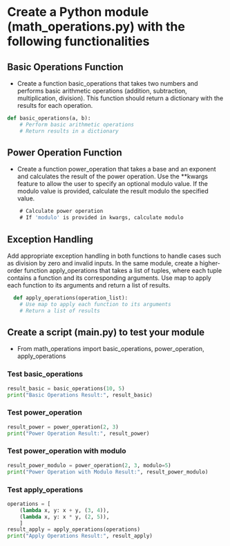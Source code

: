 # Create a Python module (math_operations.py) with the following functionalities

## Basic Operations Function

- Create a function basic_operations that takes two numbers and performs basic arithmetic operations (addition, subtraction, multiplication, division). This function should return a dictionary with the results for each operation.

```python
def basic_operations(a, b):
    # Perform basic arithmetic operations
    # Return results in a dictionary
```

## Power Operation Function

- Create a function power_operation that takes a base and an exponent and calculates the result of the power operation. Use the **kwargs feature to allow the user to specify an optional modulo value. If the modulo value is provided, calculate the result modulo the specified value.

```def power_operation(base, exponent, **kwargs):
    # Calculate power operation
    # If 'modulo' is provided in kwargs, calculate modulo
```

## Exception Handling

Add appropriate exception handling in both functions to handle cases such as division by zero and invalid inputs.
In the same module, create a higher-order function apply_operations that takes a list of tuples, where each tuple contains a function and its corresponding arguments. Use map to apply each function to its arguments and return a list of results.

```python
  def apply_operations(operation_list):
    # Use map to apply each function to its arguments
    # Return a list of results
```

## Create a script (main.py) to test your module

- From math_operations import basic_operations, power_operation, apply_operations

### Test basic_operations

```python
result_basic = basic_operations(10, 5)
print("Basic Operations Result:", result_basic)
```

### Test power_operation

```python
result_power = power_operation(2, 3)
print("Power Operation Result:", result_power)
```

### Test power_operation with modulo

```python
result_power_modulo = power_operation(2, 3, modulo=5)
print("Power Operation with Modulo Result:", result_power_modulo)
```

### Test apply_operations

```python
operations = [
    (lambda x, y: x + y, (3, 4)),
    (lambda x, y: x * y, (2, 5)),
    ]
result_apply = apply_operations(operations)
print("Apply Operations Result:", result_apply)


```
